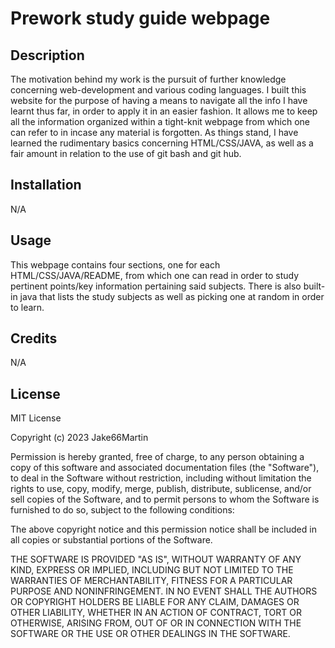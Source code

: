 # Prework study guide webpage

## Description


The motivation behind my work is the pursuit of further knowledge concerning web-development and various coding languages.
I built this website for the purpose of having a means to navigate all the info I have learnt thus far, in order to apply it in an easier fashion.
It allows me to keep all the information organized within a tight-knit webpage from which one can refer to in incase any material is forgotten.
As things stand, I have learned the rudimentary basics concerning HTML/CSS/JAVA, as well as a fair amount in relation to the use of git bash and git hub.


## Installation

N/A

## Usage

This webpage contains four sections, one for each HTML/CSS/JAVA/README, from which one can read in order to study pertinent points/key information pertaining said subjects. There is also built-in java that lists the study subjects as well as picking one at random in order to learn.

## Credits

N/A

## License

MIT License

Copyright (c) 2023 Jake66Martin

Permission is hereby granted, free of charge, to any person obtaining a copy
of this software and associated documentation files (the "Software"), to deal
in the Software without restriction, including without limitation the rights
to use, copy, modify, merge, publish, distribute, sublicense, and/or sell
copies of the Software, and to permit persons to whom the Software is
furnished to do so, subject to the following conditions:

The above copyright notice and this permission notice shall be included in all
copies or substantial portions of the Software.

THE SOFTWARE IS PROVIDED "AS IS", WITHOUT WARRANTY OF ANY KIND, EXPRESS OR
IMPLIED, INCLUDING BUT NOT LIMITED TO THE WARRANTIES OF MERCHANTABILITY,
FITNESS FOR A PARTICULAR PURPOSE AND NONINFRINGEMENT. IN NO EVENT SHALL THE
AUTHORS OR COPYRIGHT HOLDERS BE LIABLE FOR ANY CLAIM, DAMAGES OR OTHER
LIABILITY, WHETHER IN AN ACTION OF CONTRACT, TORT OR OTHERWISE, ARISING FROM,
OUT OF OR IN CONNECTION WITH THE SOFTWARE OR THE USE OR OTHER DEALINGS IN THE
SOFTWARE.

